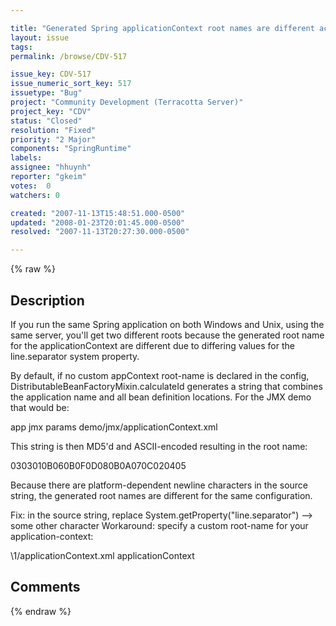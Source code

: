 ```yaml
---

title: "Generated Spring applicationContext root names are different across platforms for the same configuration"
layout: issue
tags: 
permalink: /browse/CDV-517

issue_key: CDV-517
issue_numeric_sort_key: 517
issuetype: "Bug"
project: "Community Development (Terracotta Server)"
project_key: "CDV"
status: "Closed"
resolution: "Fixed"
priority: "2 Major"
components: "SpringRuntime"
labels: 
assignee: "hhuynh"
reporter: "gkeim"
votes:  0
watchers: 0

created: "2007-11-13T15:48:51.000-0500"
updated: "2008-01-23T20:01:45.000-0500"
resolved: "2007-11-13T20:27:30.000-0500"

---
```




{% raw %}



## Description

<div markdown="1" class="description">

If you run the same Spring application on both Windows and Unix, using the same server, you'll get two different roots because the generated root name for the applicationContext are different due to differing values for the line.separator system property.

By default, if no custom appContext root-name is declared in the config, DistributableBeanFactoryMixin.calculateId generates a string that combines the application name and all bean definition locations. For the JMX demo that would be:

app jmx
params demo/jmx/applicationContext.xml

This string is then MD5'd and ASCII-encoded resulting in the root name:

0303010B060B0F0D080B0A070C020405

Because there are platform-dependent newline characters in the source string, the generated root names are different for the same configuration.

Fix: in the source string, replace System.getProperty("line.separator") --> some other character
Workaround: specify a custom root-name for your application-context:

<application-context>
  <paths>
    <path>\1/applicationContext.xml</path>
  </paths>
  <root-name>applicationContext</root-name>
</application-context>




</div>

## Comments



{% endraw %}
